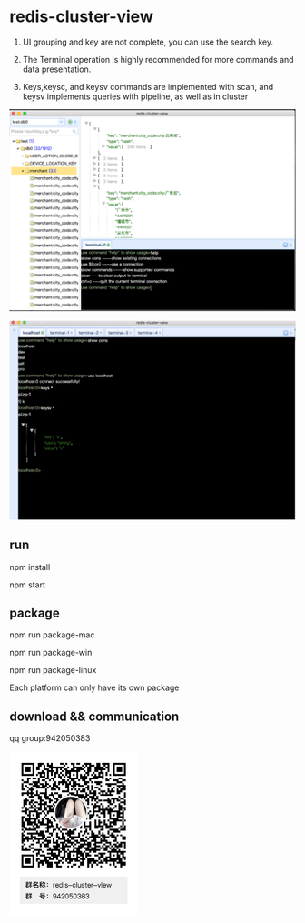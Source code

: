 # redis-cluster-view
1. UI grouping and key are not complete, you can use the search key.

2. The Terminal operation is highly recommended for more commands and data presentation.

3. Keys,keysc, and keysv commands are implemented with scan, and keysv implements queries with pipeline, as well as in cluster



![avatar](./img/pre.png)


![avatar](./img/terminal.png)
## run
npm install

npm start

## package
npm run package-mac

npm run package-win

npm run package-linux


Each platform can only have its own package

## download && communication
qq group:942050383

![avatar](./img/redis-cluster-view.png)